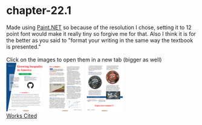 # chapter-22.1
Made using <a href="https://www.getpaint.net/" target="_blank">Paint.NET</a> so because of the resolution I chose, setting it to 12 point font would make it really tiny so forgive me for that. Also I think it is for the better as you said to "format your writing in the same way the textbook is presented."
<br><br>
Click on the images to open them in a new tab (bigger as well)
<br>
<a href="https://nexumi.github.io/chapter-22.1/Chapter%2022.1-1.png" target="_blank"><img src="Chapter 22.1-1.png" alt="Chapter 22.1 Page 1" width="100"></a>
<a href="https://nexumi.github.io/chapter-22.1/Chapter%2022.1-2.png" target="_blank"><img src="Chapter 22.1-2.png" alt="Chapter 22.1 Page 2" width="100"></a>
<a href="https://nexumi.github.io/chapter-22.1/Chapter%2022.1-3.png" target="_blank"><img src="Chapter 22.1-3.png" alt="Chapter 22.1 Page 3" width="100"></a>
<br>
<a href="https://nexumi.github.io/chapter-22.1/Chapter%2022.1%20Works%20Cited.pdf" target="_blank">Works Cited</a>
